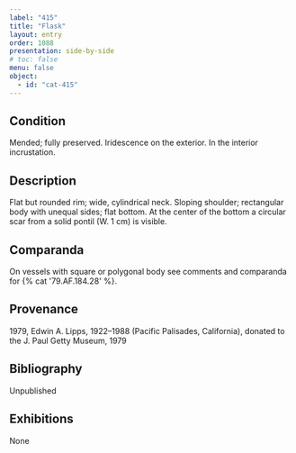 ```yaml
---
label: "415"
title: "Flask"
layout: entry
order: 1088
presentation: side-by-side
# toc: false
menu: false
object:
  - id: "cat-415"
---
```


## Condition

Mended; fully preserved. Iridescence on the exterior. In the interior incrustation.

## Description

Flat but rounded rim; wide, cylindrical neck. Sloping shoulder; rectangular body with unequal sides; flat bottom. At the center of the bottom a circular scar from a solid pontil (W. 1 cm) is visible.

## Comparanda

On vessels with square or polygonal body see comments and comparanda for {% cat '79.AF.184.28' %}.

## Provenance

1979, Edwin A. Lipps, 1922–1988 (Pacific Palisades, California), donated to the J. Paul Getty Museum, 1979

## Bibliography

Unpublished

## Exhibitions

None